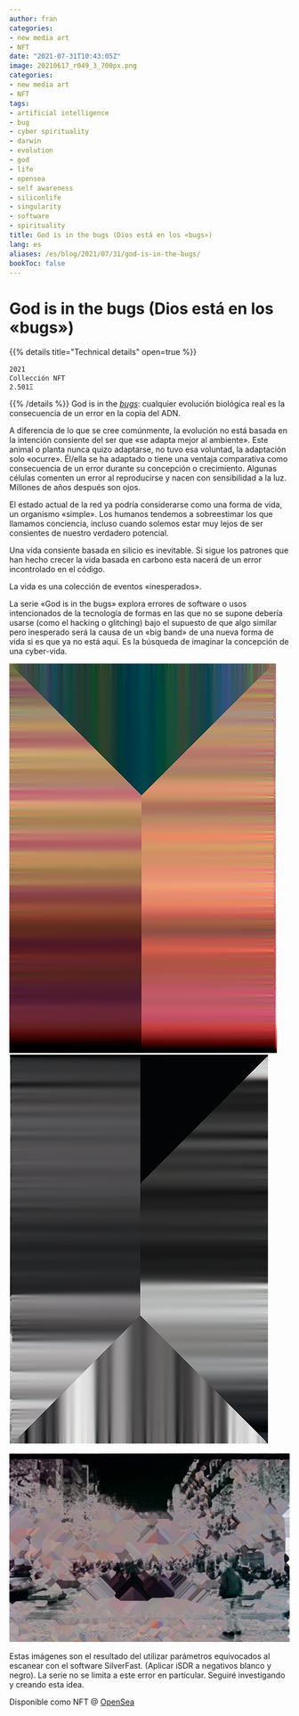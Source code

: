 ```yaml
---
author: fran
categories:
- new media art
- NFT
date: "2021-07-31T10:43:05Z"
image: 20210617_r049_3_700px.png
categories:
- new media art
- NFT
tags:
- artificial intelligence
- bug
- cyber spirituality
- darwin
- evolution
- god
- life
- opensea
- self awareness
- siliconlife
- singularity
- software
- spirituality
title: God is in the bugs (Dios está en los «bugs»)
lang: es
aliases: /es/blog/2021/07/31/god-is-in-the-bugs/
bookToc: false
---
```

# God is in the bugs (Dios está en los «bugs»)
{{% details title="Technical details" open=true %}}
````
2021
Collección NFT
2.501Ξ
````
{{% /details %}}
God is in the [_bugs_](https://es.wikipedia.org/wiki/Error_de_software): cualquier evolución biológica real es la consecuencia de un error en la copia del ADN.

A diferencia de lo que se cree comúnmente, la evolución no está basada en la intención consiente del ser que «se adapta mejor al ambiente». Este animal o planta nunca quizo adaptarse, no tuvo esa voluntad, la adaptación solo «ocurre». Él/ella se ha adaptado o tiene una ventaja comparativa como consecuencia de un error durante su concepción o crecimiento. Algunas células comenten un error al reproducirse y nacen con sensibilidad a la luz. Millones de años después son ojos.

El estado actual de la red ya podría considerarse como una forma de vida, un organismo «simple». Los humanos tendemos a sobreestimar los que llamamos conciencia, incluso cuando solemos estar muy lejos de ser consientes de nuestro verdadero potencial.

Una vida consiente basada en silicio es inevitable. Si sigue los patrones que han hecho crecer la vida basada en carbono esta nacerá de un error incontrolado en el código.

La vida es una colección de eventos «inesperados».

La serie «God is in the bugs» explora errores de software o usos intencionados de la tecnología de formas en las que no se supone debería usarse (como el hacking o glitching) bajo el supuesto de que algo similar pero inesperado será la causa de un «big band» de una nueva forma de vida si es que ya no está aquí. Es la búsqueda de imaginar la concepción de una cyber-vida.

![God is in the bugs (#1)](20210617_r049_3_700px.png)  ![](20210706_r075_29_700px.png)

![](20210706_r075_17_hicetnunc.jpg)
    

Estas imágenes son el resultado del utilizar parámetros equivocados al escanear con el software SilverFast. (Aplicar iSDR a negativos blanco y negro). La serie no se limita a este error en particular. Seguiré investigando y creando esta idea.

Disponible como NFT @ [OpenSea](https://opensea.io/collection/god-is-in-the-bugs)
